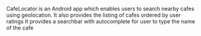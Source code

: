  CafeLocator is an Android app which enables users to search nearby cafes using geolocation.
 It also provides the listing of cafes ordered by user ratings
 It provides a searchbar with autocomplete for user to type the name of the cafe
